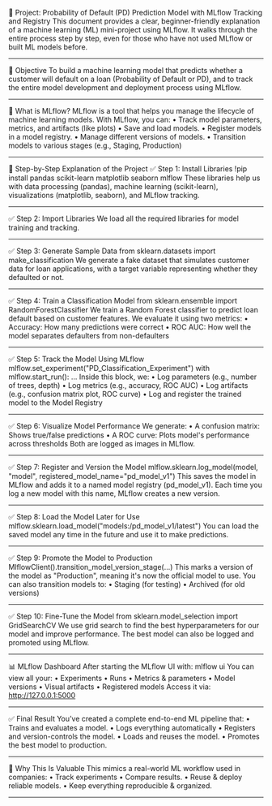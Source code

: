 🧠 Project: Probability of Default (PD) Prediction Model with MLflow Tracking and Registry
This document provides a clear, beginner-friendly explanation of a machine learning (ML) mini-project using MLflow. It walks through the entire process step by step, even for those who have not used MLflow or built ML models before.
________________________________________
🎯 Objective
To build a machine learning model that predicts whether a customer will default on a loan (Probability of Default or PD), and to track the entire model development and deployment process using MLflow.
________________________________________
🧰 What is MLflow?
MLflow is a tool that helps you manage the lifecycle of machine learning models. With MLflow, you can:
•	Track model parameters, metrics, and artifacts (like plots)
•	Save and load models.
•	Register models in a model registry.
•	Manage different versions of models.
•	Transition models to various stages (e.g., Staging, Production)
________________________________________
🧱 Step-by-Step Explanation of the Project
✅ Step 1: Install Libraries
!pip install pandas scikit-learn matplotlib seaborn mlflow
These libraries help us with data processing (pandas), machine learning (scikit-learn), visualizations (matplotlib, seaborn), and MLflow tracking.
________________________________________
✅ Step 2: Import Libraries
We load all the required libraries for model training and tracking.
________________________________________
✅ Step 3: Generate Sample Data
from sklearn.datasets import make_classification
We generate a fake dataset that simulates customer data for loan applications, with a target variable representing whether they defaulted or not.
________________________________________
✅ Step 4: Train a Classification Model
from sklearn.ensemble import RandomForestClassifier
We train a Random Forest classifier to predict loan default based on customer features. We evaluate it using two metrics:
•	Accuracy: How many predictions were correct
•	ROC AUC: How well the model separates defaulters from non-defaulters
________________________________________
✅ Step 5: Track the Model Using MLflow
mlflow.set_experiment("PD_Classification_Experiment")
with mlflow.start_run():
    ...
Inside this block, we:
•	Log parameters (e.g., number of trees, depth)
•	Log metrics (e.g., accuracy, ROC AUC)
•	Log artifacts (e.g., confusion matrix plot, ROC curve)
•	Log and register the trained model to the Model Registry
________________________________________
✅ Step 6: Visualize Model Performance
We generate:
•	A confusion matrix: Shows true/false predictions
•	A ROC curve: Plots model's performance across thresholds Both are logged as images in MLflow.
________________________________________
✅ Step 7: Register and Version the Model
mlflow.sklearn.log_model(model, "model", registered_model_name="pd_model_v1")
This saves the model in MLflow and adds it to a named model registry (pd_model_v1). Each time you log a new model with this name, MLflow creates a new version.
________________________________________
✅ Step 8: Load the Model Later for Use
mlflow.sklearn.load_model("models:/pd_model_v1/latest")
You can load the saved model any time in the future and use it to make predictions.
________________________________________
✅ Step 9: Promote the Model to Production
MlflowClient().transition_model_version_stage(...)
This marks a version of the model as "Production", meaning it's now the official model to use. You can also transition models to:
•	Staging (for testing)
•	Archived (for old versions)
________________________________________
✅ Step 10: Fine-Tune the Model
from sklearn.model_selection import GridSearchCV
We use grid search to find the best hyperparameters for our model and improve performance. The best model can also be logged and promoted using MLflow.
________________________________________
📊 MLflow Dashboard
After starting the MLflow UI with:
mlflow ui
You can view all your:
•	Experiments
•	Runs
•	Metrics & parameters
•	Model versions
•	Visual artifacts
•	Registered models
Access it via: http://127.0.0.1:5000
________________________________________
✅ Final Result
You’ve created a complete end-to-end ML pipeline that:
•	Trains and evaluates a model.
•	Logs everything automatically
•	Registers and version-controls the model.
•	Loads and reuses the model.
•	Promotes the best model to production.
________________________________________
🏁 Why This Is Valuable
This mimics a real-world ML workflow used in companies:
•	Track experiments
•	Compare results.
•	Reuse & deploy reliable models.
•	Keep everything reproducible & organized.
________________________________________
